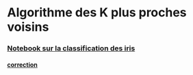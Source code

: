# Algorithme des K plus proches voisins
### [Notebook sur la classification des iris](https://notebook.basthon.fr/?from=https://raw.githubusercontent.com/thfruchart/1nsi/main/S10/KNN/KNN_iris.ipynb&aux=https://raw.githubusercontent.com/thfruchart/1nsi/main/S10/KNN/iris.csv)
#### [correction](https://notebook.basthon.fr/?from=https://raw.githubusercontent.com/thfruchart/1nsi/main/S10/KNN/KNN_COMPLET.ipynb&aux=https://raw.githubusercontent.com/thfruchart/1nsi/main/S10/KNN/iris.csv)
